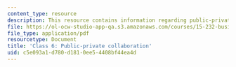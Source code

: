 ```yaml
---
content_type: resource
description: This resource contains information regarding public-private collaboration.
file: https://ol-ocw-studio-app-qa.s3.amazonaws.com/courses/15-232-business-model-innovation-global-health-in-frontier-markets-fall-2013/c5e093a1d780d1810ee54408bf44ea4d_MIT15_232F13_Class6.pdf
file_type: application/pdf
resourcetype: Document
title: 'Class 6: Public-private collaboration'
uid: c5e093a1-d780-d181-0ee5-4408bf44ea4d
---
```

